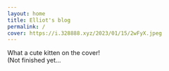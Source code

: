 ```yaml
---
layout: home
title: Elliot's blog
permalink: /
cover: https://i.328888.xyz/2023/01/15/2wFyX.jpeg
---
```


What a cute kitten on the cover!  
(Not finished yet...
